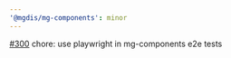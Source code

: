 ```yaml
---
'@mgdis/mg-components': minor
---
```


[#300](https://gitlab.mgdis.fr/core/core-ui/core-ui/-/issues/300) chore: use playwright in mg-components e2e tests

